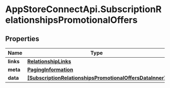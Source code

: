 # AppStoreConnectApi.SubscriptionRelationshipsPromotionalOffers

## Properties

Name | Type | Description | Notes
------------ | ------------- | ------------- | -------------
**links** | [**RelationshipLinks**](RelationshipLinks.md) |  | [optional] 
**meta** | [**PagingInformation**](PagingInformation.md) |  | [optional] 
**data** | [**[SubscriptionRelationshipsPromotionalOffersDataInner]**](SubscriptionRelationshipsPromotionalOffersDataInner.md) |  | [optional] 


